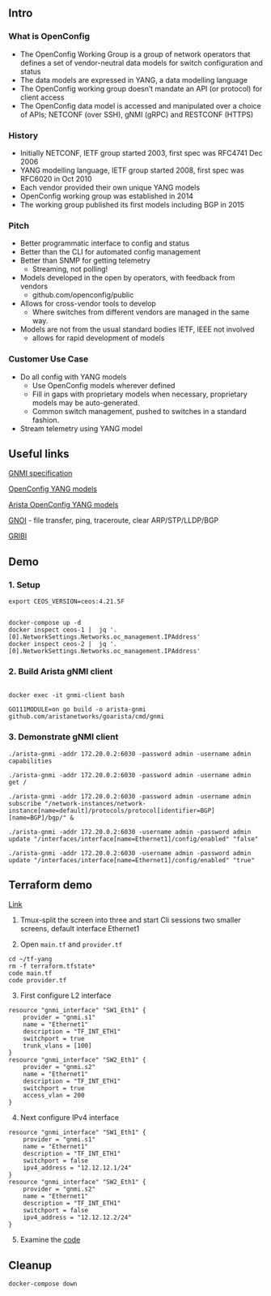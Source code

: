 ## Intro


### What is OpenConfig

* The OpenConfig Working Group is a group of network operators that defines a set of vendor-neutral data models for switch configuration and status
* The data models are expressed in YANG, a data modelling language
* The OpenConfig working group doesn’t mandate an API (or protocol) for client access
* The OpenConfig data model is accessed and manipulated over a choice of  APIs; NETCONF (over SSH), gNMI (gRPC) and RESTCONF (HTTPS)

### History

* Initially NETCONF, IETF group started 2003,  first spec was RFC4741 Dec 2006
* YANG modelling language, IETF group started 2008,  first spec was RFC6020 in Oct 2010
* Each vendor provided their own unique YANG models
* OpenConfig working group was established in 2014
* The working group published its first models including BGP in 2015 

### Pitch 

*  Better programmatic interface to config and status
* Better than the CLI for automated config management
* Better than SNMP for getting telemetry
    * Streaming, not polling!
* Models developed in the open by operators, with feedback from vendors
    * github.com/openconfig/public
* Allows for cross-vendor tools to develop
    * Where switches from different vendors are managed in the same way.
* Models are not from the usual standard bodies IETF, IEEE not involved
    * allows for rapid development of models

### Customer Use Case

* Do all config with YANG models
    * Use OpenConfig models wherever defined
    * Fill in gaps with proprietary models when necessary, proprietary models may be auto-generated.
    * Common switch management, pushed to switches in a standard fashion. 
* Stream telemetry using YANG model


## Useful links


[GNMI specification](https://github.com/openconfig/reference/blob/master/rpc/gnmi/gnmi-specification.md)

[OpenConfig YANG models](https://github.com/openconfig/public/tree/master/release/models)

[Arista OpenConfig YANG models](https://github.com/aristanetworks/yang)

[GNOI](https://github.com/openconfig/gnoi) - file transfer, ping, traceroute, clear ARP/STP/LLDP/BGP

[GRIBI](https://github.com/openconfig/gribi/blob/master/proto/service/gribi.proto)

## Demo 

### 1. Setup

```
export CEOS_VERSION=ceos:4.21.5F


docker-compose up -d
docker inspect ceos-1 |  jq '.[0].NetworkSettings.Networks.oc_management.IPAddress'
docker inspect ceos-2 |  jq '.[0].NetworkSettings.Networks.oc_management.IPAddress'
```

### 2. Build Arista gNMI client

```

docker exec -it gnmi-client bash

GO111MODULE=on go build -o arista-gnmi github.com/aristanetworks/goarista/cmd/gnmi
```

### 3. Demonstrate gNMI client 

```
./arista-gnmi -addr 172.20.0.2:6030 -password admin -username admin capabilities
```
```
./arista-gnmi -addr 172.20.0.2:6030 -password admin -username admin get /
```
```
./arista-gnmi -addr 172.20.0.2:6030 -password admin -username admin subscribe "/network-instances/network-instance[name=default]/protocols/protocol[identifier=BGP][name=BGP]/bgp/" &
```
```
./arista-gnmi -addr 172.20.0.2:6030 -username admin -password admin update "/interfaces/interface[name=Ethernet1]/config/enabled" "false"
```
```
./arista-gnmi -addr 172.20.0.2:6030 -username admin -password admin update "/interfaces/interface[name=Ethernet1]/config/enabled" "true"
```

## Terraform demo

[Link](https://github.com/networkop/terraform-yang)

1. Tmux-split the screen into three and start Cli sessions two smaller screens, default interface  Ethernet1

2. Open `main.tf` and `provider.tf`

```
cd ~/tf-yang
rm -f terraform.tfstate*        
code main.tf
code provider.tf
```

3. First configure L2 interface


```
resource "gnmi_interface" "SW1_Eth1" {
    provider = "gnmi.s1"
    name = "Ethernet1"
    description = "TF_INT_ETH1"
    switchport = true
    trunk_vlans = [100]
}
resource "gnmi_interface" "SW2_Eth1" {
    provider = "gnmi.s2"
    name = "Ethernet1"
    description = "TF_INT_ETH1"
    switchport = true
    access_vlan = 200
}
```

4. Next configure IPv4 interface

```
resource "gnmi_interface" "SW1_Eth1" {
    provider = "gnmi.s1"
    name = "Ethernet1"
    description = "TF_INT_ETH1"
    switchport = false
    ipv4_address = "12.12.12.1/24"
}
resource "gnmi_interface" "SW2_Eth1" {
    provider = "gnmi.s2"
    name = "Ethernet1"
    description = "TF_INT_ETH1"
    switchport = false
    ipv4_address = "12.12.12.2/24"
}
```

5. Examine the [code](https://github.com/networkop/terraform-yang/blob/master/resource_interface.go)


## Cleanup

```
docker-compose down            
```